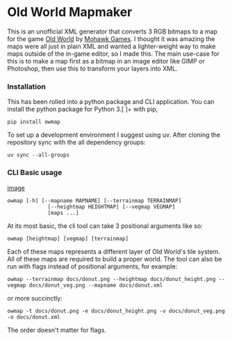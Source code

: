 # Old World Mapmaker
This is an unofficial XML generator that converts 3 RGB bitmaps to a map for the game [Old World](https://en.wikipedia.org/wiki/Old_World_(video_game)) by [Mohawk Games](https://en.wikipedia.org/wiki/Mohawk_Games). I thought it was amazing the maps were all just in plain XML and wanted a lighter-weight way to make maps outside of the in-game editor, so I made this. The main use-case for this is to make a map first as a bitmap in an image editor like GIMP or Photoshop, then use this to transform your layers into XML.  

### Installation
This has been rolled into a python package and CLI application. You can install the python package for Python 3.[ ]+ with pip,

`pip install owmap`

To set up a development environment I suggest using uv. After cloning the repository sync with the all dependency groups: 

`uv sync --all-groups`

### CLI Basic usage

[image](./docs/pipeline.svg)

```
owmap [-h] [--mapname MAPNAME] [--terrainmap TERRAINMAP]
             [--heightmap HEIGHTMAP] [--vegmap VEGMAP]
             [maps ...]
```

At its most basic, the cli tool can take 3 positional arguments like so: 

`owmap [heightmap] [vegmap] [terrainmap]`

Each of these maps represents a different layer of Old World's tile system. All of these maps are required to build a proper world. The tool can also be run with flags instead of positional arguments, for example:

`owmap --terrainmap docs/donut.png --heightmap docs/donut_height.png --vegmap docs/donut_veg.png --mapname docs/donut.xml`

or more succinctly:

`owmap -t docs/donut.png -e docs/donut_height.png -v docs/donut_veg.png -o docs/donut.xml`

The order doesn't matter for flags. 